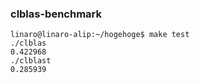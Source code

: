 ### clblas-benchmark

```
linaro@linaro-alip:~/hogehoge$ make test
./clblas
0.422968
./clblast
0.285939
```